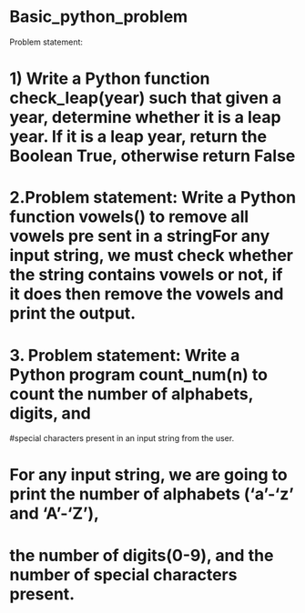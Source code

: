 # Basic_python_problem

Problem statement:
# 1) Write a Python function check_leap(year) such that given a year, determine whether it is a leap year. If it is a leap year, return the Boolean True, otherwise return False
# 2.Problem statement: Write a Python function vowels() to remove all vowels pre sent in a stringFor any input string, we must check whether the string contains vowels or not, if it does then remove the vowels and print the output.
# 3. Problem statement: Write a Python program count_num(n) to count the number of alphabets, digits, and 
#special characters present in an input string from the user.
# For any input string, we are going to print the number of alphabets (‘a’-‘z’  and ‘A’-‘Z’),
# the number of digits(0-9), and the number of special characters present.
